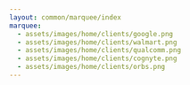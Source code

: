 ```yaml
---
layout: common/marquee/index
marquee:
  - assets/images/home/clients/google.png
  - assets/images/home/clients/walmart.png
  - assets/images/home/clients/qualcomm.png
  - assets/images/home/clients/cognyte.png
  - assets/images/home/clients/orbs.png
---
```

